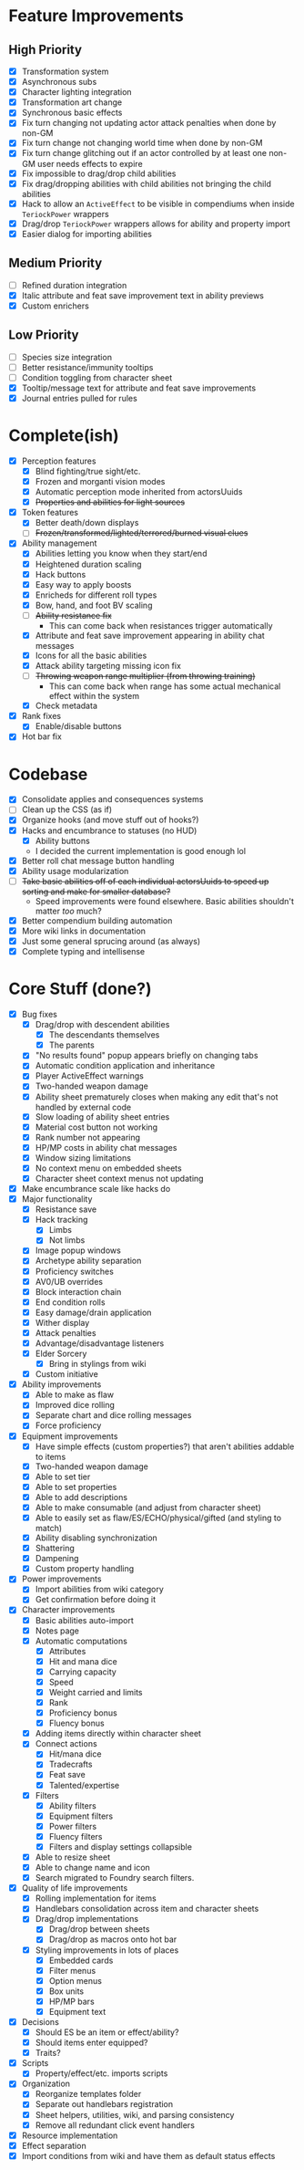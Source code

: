 # Feature Improvements

## High Priority

- [x] Transformation system
- [x] Asynchronous subs
- [x] Character lighting integration
- [x] Transformation art change
- [x] Synchronous basic effects
- [x] Fix turn changing not updating actor attack penalties when done by non-GM
- [x] Fix turn change not changing world time when done by non-GM
- [x] Fix turn change glitching out if an actor controlled by at least one non-GM user needs effects to expire
- [x] Fix impossible to drag/drop child abilities
- [x] Fix drag/dropping abilities with child abilities not bringing the child abilities
- [x] Hack to allow an `ActiveEffect` to be visible in compendiums when inside `TeriockPower` wrappers
- [x] Drag/drop `TeriockPower` wrappers allows for ability and property import
- [x] Easier dialog for importing abilities

## Medium Priority

- [ ] Refined duration integration
- [x] Italic attribute and feat save improvement text in ability previews
- [x] Custom enrichers

## Low Priority

- [ ] Species size integration
- [ ] Better resistance/immunity tooltips
- [ ] Condition toggling from character sheet
- [x] Tooltip/message text for attribute and feat save improvements
- [x] Journal entries pulled for rules

# Complete(ish)

- [x] Perception features
    - [x] Blind fighting/true sight/etc.
    - [x] Frozen and morganti vision modes
    - [x] Automatic perception mode inherited from actorsUuids
    - [x] ~~Properties and abilities for light sources~~
- [x] Token features
    - [x] Better death/down displays
    - [ ] ~~Frozen/transformed/lighted/terrored/burned visual clues~~
- [x] Ability management
    - [x] Abilities letting you know when they start/end
    - [x] Heightened duration scaling
    - [x] Hack buttons
    - [x] Easy way to apply boosts
    - [x] Enricheds for different roll types
    - [x] Bow, hand, and foot BV scaling
    - [ ] ~~Ability resistance fix~~
        - This can come back when resistances trigger automatically
    - [x] Attribute and feat save improvement appearing in ability chat messages
    - [x] Icons for all the basic abilities
    - [x] Attack ability targeting missing icon fix
    - [ ] ~~Throwing weapon range multiplier (from throwing training)~~
        - This can come back when range has some actual mechanical effect within the system
    - [x] Check metadata
- [x] Rank fixes
    - [x] Enable/disable buttons
- [x] Hot bar fix

# Codebase

- [x] Consolidate applies and consequences systems
- [ ] Clean up the CSS (as if)
- [x] Organize hooks (and move stuff out of hooks?)
- [x] Hacks and encumbrance to statuses (no HUD)
    - [x] Ability buttons
    - I decided the current implementation is good enough lol
- [x] Better roll chat message button handling
- [x] Ability usage modularization
- [ ] ~~Take basic abilities off of each individual actorsUuids to speed up sorting and make for smaller database?~~
    - Speed improvements were found elsewhere. Basic abilities shouldn't matter _too_ much?
- [x] Better compendium building automation
- [x] More wiki links in documentation
- [x] Just some general sprucing around (as always)
- [x] Complete typing and intellisense

# Core Stuff (done?)

- [x] Bug fixes
    - [x] Drag/drop with descendent abilities
        - [x] The descendants themselves
        - [x] The parents
    - [x] "No results found" popup appears briefly on changing tabs
    - [x] Automatic condition application and inheritance
    - [x] Player ActiveEffect warnings
    - [x] Two-handed weapon damage
    - [x] Ability sheet prematurely closes when making any edit that's not handled by external code
    - [x] Slow loading of ability sheet entries
    - [x] Material cost button not working
    - [x] Rank number not appearing
    - [x] HP/MP costs in ability chat messages
    - [x] Window sizing limitations
    - [x] No context menu on embedded sheets
    - [x] Character sheet context menus not updating
- [x] Make encumbrance scale like hacks do
- [x] Major functionality
    - [x] Resistance save
    - [x] Hack tracking
        - [x] Limbs
        - [x] Not limbs
    - [x] Image popup windows
    - [x] Archetype ability separation
    - [x] Proficiency switches
    - [x] AV0/UB overrides
    - [x] Block interaction chain
    - [x] End condition rolls
    - [x] Easy damage/drain application
    - [x] Wither display
    - [x] Attack penalties
    - [x] Advantage/disadvantage listeners
    - [x] Elder Sorcery
        - [x] Bring in stylings from wiki
    - [x] Custom initiative
- [x] Ability improvements
    - [x] Able to make as flaw
    - [x] Improved dice rolling
    - [x] Separate chart and dice rolling messages
    - [x] Force proficiency
- [x] Equipment improvements
    - [x] Have simple effects (custom properties?) that aren't abilities addable to items
    - [x] Two-handed weapon damage
    - [x] Able to set tier
    - [x] Able to set properties
    - [x] Able to add descriptions
    - [x] Able to make consumable (and adjust from character sheet)
    - [x] Able to easily set as flaw/ES/ECHO/physical/gifted (and styling to match)
    - [x] Ability disabling synchronization
    - [x] Shattering
    - [x] Dampening
    - [x] Custom property handling
- [x] Power improvements
    - [x] Import abilities from wiki category
    - [x] Get confirmation before doing it
- [x] Character improvements
    - [x] Basic abilities auto-import
    - [x] Notes page
    - [x] Automatic computations
        - [x] Attributes
        - [x] Hit and mana dice
        - [x] Carrying capacity
        - [x] Speed
        - [x] Weight carried and limits
        - [x] Rank
        - [x] Proficiency bonus
        - [x] Fluency bonus
    - [x] Adding items directly within character sheet
    - [x] Connect actions
        - [x] Hit/mana dice
        - [x] Tradecrafts
        - [x] Feat save
        - [x] Talented/expertise
    - [x] Filters
        - [x] Ability filters
        - [x] Equipment filters
        - [x] Power filters
        - [x] Fluency filters
        - [x] Filters and display settings collapsible
    - [x] Able to resize sheet
    - [x] Able to change name and icon
    - [x] Search migrated to Foundry search filters.
- [x] Quality of life improvements
    - [x] Rolling implementation for items
    - [x] Handlebars consolidation across item and character sheets
    - [x] Drag/drop implementations
        - [x] Drag/drop between sheets
        - [x] Drag/drop as macros onto hot bar
    - [x] Styling improvements in lots of places
        - [x] Embedded cards
        - [x] Filter menus
        - [x] Option menus
        - [x] Box units
        - [x] HP/MP bars
        - [x] Equipment text
- [x] Decisions
    - [x] Should ES be an item or effect/ability?
    - [x] Should items enter equipped?
    - [x] Traits?
- [x] Scripts
    - [x] Property/effect/etc. imports scripts
- [x] Organization
    - [x] Reorganize templates folder
    - [x] Separate out handlebars registration
    - [x] Sheet helpers, utilities, wiki, and parsing consistency
    - [x] Remove all redundant click event handlers
- [x] Resource implementation
- [x] Effect separation
- [x] Import conditions from wiki and have them as default status effects
